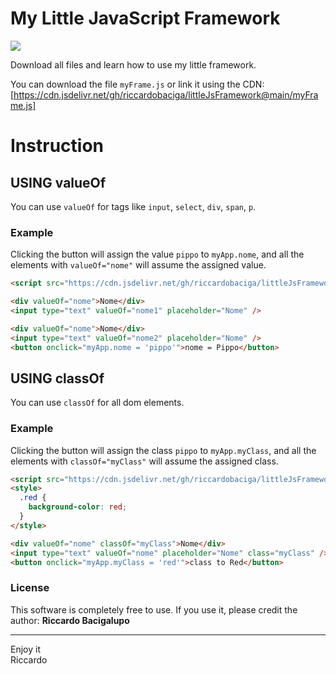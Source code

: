 # My Little JavaScript Framework 
![](https://avatars.githubusercontent.com/u/6079827?s=400&u=445781b6ddba286d493a23cc8501b6309964d1dc&v=4)


Download all files and learn how to use my little framework.

You can download the file `myFrame.js` or link it using the CDN:
[https://cdn.jsdelivr.net/gh/riccardobaciga/littleJsFramework@main/myFrame.js]

# Instruction

## USING valueOf

You can use `valueOf` for tags like `input`, `select`, `div`, `span`, `p`.

### Example

Clicking the button will assign the value `pippo` to `myApp.nome`, and all the elements with `valueOf="nome"` will assume the assigned value.

```html
<script src="https://cdn.jsdelivr.net/gh/riccardobaciga/littleJsFramework@main/myFrame.js"></script>

<div valueOf="nome">Nome</div>
<input type="text" valueOf="nome1" placeholder="Nome" />

<div valueOf="nome">Nome</div>
<input type="text" valueOf="nome2" placeholder="Nome" />
<button onclick="myApp.nome = 'pippo'">nome = Pippo</button>
```
## USING classOf

You can use `classOf` for all dom elements.

### Example

Clicking the button will assign the class `pippo` to `myApp.myClass`, and all the elements with `classOf="myClass"` will assume the assigned class.

```html
<script src="https://cdn.jsdelivr.net/gh/riccardobaciga/littleJsFramework@main/myFrame.js"></script>
<style>
  .red {
    background-color: red;
  }
</style>

<div valueOf="nome" classOf="myClass">Nome</div>
<input type="text" valueOf="nome" placeholder="Nome" class="myClass" />
<button onclick="myApp.myClass = 'red'">class to Red</button>
```

### License
This software is completely free to use. If you use it, please credit the author: 
<b>Riccardo Bacigalupo</b>

<hr>
Enjoy it <br>
Riccardo
